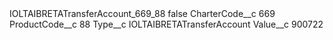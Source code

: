 <?xml version="1.0" encoding="UTF-8"?>
<CustomMetadata xmlns="http://soap.sforce.com/2006/04/metadata" xmlns:xsi="http://www.w3.org/2001/XMLSchema-instance" xmlns:xsd="http://www.w3.org/2001/XMLSchema">
    <label>IOLTAIBRETATransferAccount_669_88</label>
    <protected>false</protected>
    <values>
        <field>CharterCode__c</field>
        <value xsi:type="xsd:string">669</value>
    </values>
    <values>
        <field>ProductCode__c</field>
        <value xsi:type="xsd:string">88</value>
    </values>
    <values>
        <field>Type__c</field>
        <value xsi:type="xsd:string">IOLTAIBRETATransferAccount</value>
    </values>
    <values>
        <field>Value__c</field>
        <value xsi:type="xsd:string">900722</value>
    </values>
</CustomMetadata>
